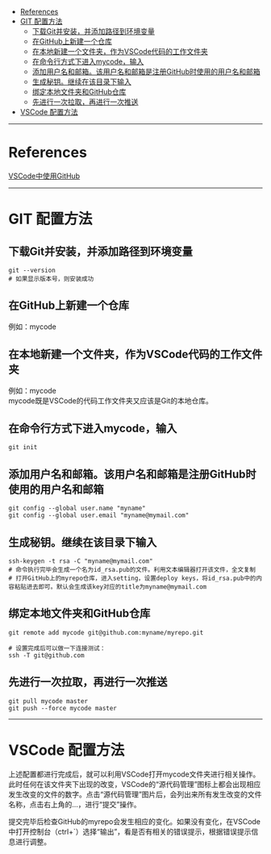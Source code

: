 - [References](#references)
- [GIT 配置方法](#git-%e9%85%8d%e7%bd%ae%e6%96%b9%e6%b3%95)
  - [下载Git并安装，并添加路径到环境变量](#%e4%b8%8b%e8%bd%bdgit%e5%b9%b6%e5%ae%89%e8%a3%85%e5%b9%b6%e6%b7%bb%e5%8a%a0%e8%b7%af%e5%be%84%e5%88%b0%e7%8e%af%e5%a2%83%e5%8f%98%e9%87%8f)
  - [在GitHub上新建一个仓库](#%e5%9c%a8github%e4%b8%8a%e6%96%b0%e5%bb%ba%e4%b8%80%e4%b8%aa%e4%bb%93%e5%ba%93)
  - [在本地新建一个文件夹，作为VSCode代码的工作文件夹](#%e5%9c%a8%e6%9c%ac%e5%9c%b0%e6%96%b0%e5%bb%ba%e4%b8%80%e4%b8%aa%e6%96%87%e4%bb%b6%e5%a4%b9%e4%bd%9c%e4%b8%bavscode%e4%bb%a3%e7%a0%81%e7%9a%84%e5%b7%a5%e4%bd%9c%e6%96%87%e4%bb%b6%e5%a4%b9)
  - [在命令行方式下进入mycode，输入](#%e5%9c%a8%e5%91%bd%e4%bb%a4%e8%a1%8c%e6%96%b9%e5%bc%8f%e4%b8%8b%e8%bf%9b%e5%85%a5mycode%e8%be%93%e5%85%a5)
  - [添加用户名和邮箱。该用户名和邮箱是注册GitHub时使用的用户名和邮箱](#%e6%b7%bb%e5%8a%a0%e7%94%a8%e6%88%b7%e5%90%8d%e5%92%8c%e9%82%ae%e7%ae%b1%e8%af%a5%e7%94%a8%e6%88%b7%e5%90%8d%e5%92%8c%e9%82%ae%e7%ae%b1%e6%98%af%e6%b3%a8%e5%86%8cgithub%e6%97%b6%e4%bd%bf%e7%94%a8%e7%9a%84%e7%94%a8%e6%88%b7%e5%90%8d%e5%92%8c%e9%82%ae%e7%ae%b1)
  - [生成秘钥。继续在该目录下输入](#%e7%94%9f%e6%88%90%e7%a7%98%e9%92%a5%e7%bb%a7%e7%bb%ad%e5%9c%a8%e8%af%a5%e7%9b%ae%e5%bd%95%e4%b8%8b%e8%be%93%e5%85%a5)
  - [绑定本地文件夹和GitHub仓库](#%e7%bb%91%e5%ae%9a%e6%9c%ac%e5%9c%b0%e6%96%87%e4%bb%b6%e5%a4%b9%e5%92%8cgithub%e4%bb%93%e5%ba%93)
  - [先进行一次拉取，再进行一次推送](#%e5%85%88%e8%bf%9b%e8%a1%8c%e4%b8%80%e6%ac%a1%e6%8b%89%e5%8f%96%e5%86%8d%e8%bf%9b%e8%a1%8c%e4%b8%80%e6%ac%a1%e6%8e%a8%e9%80%81)
- [VSCode 配置方法](#vscode-%e9%85%8d%e7%bd%ae%e6%96%b9%e6%b3%95)

---

# References

[VSCode中使用GitHub](https://blog.csdn.net/piglite/article/details/88222695)

---

# GIT 配置方法

## 下载Git并安装，并添加路径到环境变量  

```shell
git --version  
# 如果显示版本号，则安装成功  
```

## 在GitHub上新建一个仓库

例如：mycode

## 在本地新建一个文件夹，作为VSCode代码的工作文件夹

例如：mycode  
mycode既是VSCode的代码工作文件夹又应该是Git的本地仓库。

## 在命令行方式下进入mycode，输入

```shell
git init
```

## 添加用户名和邮箱。该用户名和邮箱是注册GitHub时使用的用户名和邮箱

```shell
git config --global user.name "myname"  
git config --global user.email "myname@mymail.com"
```

## 生成秘钥。继续在该目录下输入

```shell
ssh-keygen -t rsa -C "myname@mymail.com"  
# 命令执行完毕会生成一个名为id_rsa.pub的文件。利用文本编辑器打开该文件，全文复制  
# 打开GitHub上的myrepo仓库，进入setting，设置deploy keys，将id_rsa.pub中的内容粘贴进去即可。默认会生成该key对应的title为myname@mymail.com
```

## 绑定本地文件夹和GitHub仓库

```shell
git remote add mycode git@github.com:myname/myrepo.git

# 设置完成后可以做一下连接测试：
ssh -T git@github.com
```

## 先进行一次拉取，再进行一次推送

```shell
git pull mycode master  
git push --force mycode master
```

---

# VSCode 配置方法

上述配置都进行完成后，就可以利用VSCode打开mycode文件夹进行相关操作。此时任何在该文件夹下出现的改变，VSCode的“源代码管理”图标上都会出现相应发生改变的文件的数字。点击“源代码管理”图片后，会列出来所有发生改变的文件名称，点击右上角的...，进行“提交”操作。

提交完毕后检查GitHub的myrepo会发生相应的变化。如果没有变化，在VSCode中打开控制台（ctrl+`）选择“输出”，看是否有相关的错误提示，根据错误提示信息进行调整。
